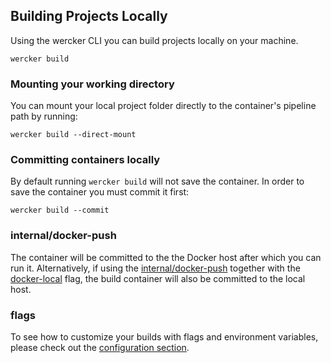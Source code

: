## Building Projects Locally

Using the wercker CLI you can build projects locally on your machine.

```no-highlight
wercker build
```

### Mounting your working directory

You can mount your local project folder directly to the container's
pipeline path by running:

```no-highlight
wercker build --direct-mount
```

### Committing containers locally

By default running `wercker build` will not save the container. In order
to save the container you must commit it first:

```no-highlight
wercker build --commit
```

### internal/docker-push

The container will be committed to the the Docker host after which you can run
it. Alternatively, if using the
[internal/docker-push](/docs/steps/internal-steps.html#docker-push) together
with the [docker-local](/cli/configuration/options-and-flags.html#docker-local) flag, the build container
will also be committed to the local host.

### flags

To see how to customize your builds with flags and environment variables,
please check out the [configuration section](/cli/configuration/index.html).
